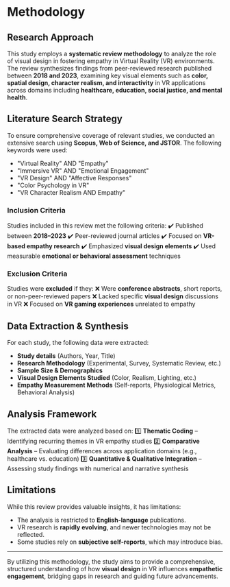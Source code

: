 # Methodology

## Research Approach
This study employs a **systematic review methodology** to analyze the role of visual design in fostering empathy in Virtual Reality (VR) environments. The review synthesizes findings from peer-reviewed research published between **2018 and 2023**, examining key visual elements such as **color, spatial design, character realism, and interactivity** in VR applications across domains including **healthcare, education, social justice, and mental health**.

## Literature Search Strategy
To ensure comprehensive coverage of relevant studies, we conducted an extensive search using **Scopus, Web of Science, and JSTOR**. The following keywords were used:
- "Virtual Reality" AND "Empathy"
- "Immersive VR" AND "Emotional Engagement"
- "VR Design" AND "Affective Responses"
- "Color Psychology in VR"
- "VR Character Realism AND Empathy"

### Inclusion Criteria
Studies included in this review met the following criteria:
✔️ Published between **2018–2023**
✔️ Peer-reviewed journal articles
✔️ Focused on **VR-based empathy research**
✔️ Emphasized **visual design elements**
✔️ Used measurable **emotional or behavioral assessment** techniques

### Exclusion Criteria
Studies were **excluded** if they:
❌ Were **conference abstracts**, short reports, or non-peer-reviewed papers
❌ Lacked specific **visual design** discussions in VR
❌ Focused on **VR gaming experiences** unrelated to empathy

## Data Extraction & Synthesis
For each study, the following data were extracted:
- **Study details** (Authors, Year, Title)
- **Research Methodology** (Experimental, Survey, Systematic Review, etc.)
- **Sample Size & Demographics**
- **Visual Design Elements Studied** (Color, Realism, Lighting, etc.)
- **Empathy Measurement Methods** (Self-reports, Physiological Metrics, Behavioral Analysis)

## Analysis Framework
The extracted data were analyzed based on:
1️⃣ **Thematic Coding** – Identifying recurring themes in VR empathy studies
2️⃣ **Comparative Analysis** – Evaluating differences across application domains (e.g., healthcare vs. education)
3️⃣ **Quantitative & Qualitative Integration** – Assessing study findings with numerical and narrative synthesis

## Limitations
While this review provides valuable insights, it has limitations:
- The analysis is restricted to **English-language** publications.
- VR research is **rapidly evolving**, and newer technologies may not be reflected.
- Some studies rely on **subjective self-reports**, which may introduce bias.

---
By utilizing this methodology, the study aims to provide a comprehensive, structured understanding of how **visual design** in VR influences **empathetic engagement**, bridging gaps in research and guiding future advancements.

